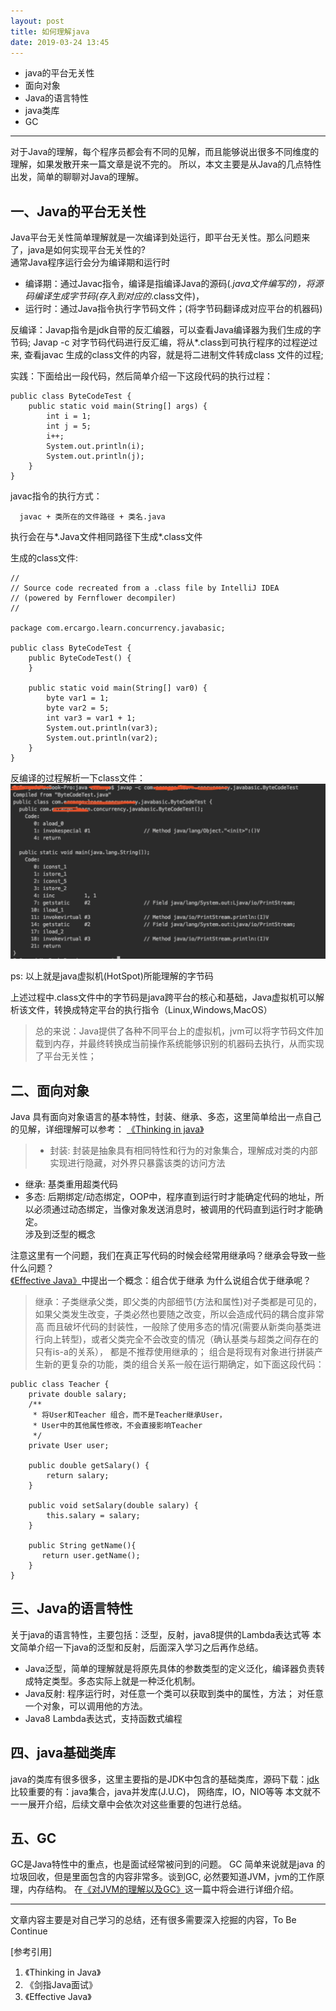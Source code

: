 ```yaml
---
layout: post
title: 如何理解java
date: 2019-03-24 13:45
---
```


- java的平台无关性
- 面向对象
- Java的语言特性
- java类库
- GC

------------------------------------------------------------------------------------------------

对于Java的理解，每个程序员都会有不同的见解，而且能够说出很多不同维度的理解，如果发散开来一篇文章是说不完的。
所以，本文主要是从Java的几点特性出发，简单的聊聊对Java的理解。

## 一、Java的平台无关性
Java平台无关性简单理解就是一次编译到处运行，即平台无关性。那么问题来了，java是如何实现平台无关性的?<br/>
通常Java程序运行会分为编译期和运行时<br/>
- 编译期：通过Javac指令，编译是指编译Java的源码(*.java文件编写的)，将源码编译生成字节码(存入到对应的*.class文件)，
- 运行时：通过Java指令执行字节码文件；(将字节码翻译成对应平台的机器码)

反编译：Javap指令是jdk自带的反汇编器，可以查看Java编译器为我们生成的字节码;
    Javap -c 对字节码代码进行反汇编，将从*.class到可执行程序的过程逆过来, 查看javac 生成的class文件的内容，就是将二进制文件转成class 文件的过程;

实践：下面给出一段代码，然后简单介绍一下这段代码的执行过程：
```
public class ByteCodeTest {
    public static void main(String[] args) {
        int i = 1;
        int j = 5;
        i++;
        System.out.println(i);
        System.out.println(j);
    }
}
```
javac指令的执行方式：
```
  javac + 类所在的文件路径 + 类名.java
```
执行会在与*.Java文件相同路径下生成*.class文件


生成的class文件:
```
//
// Source code recreated from a .class file by IntelliJ IDEA
// (powered by Fernflower decompiler)
//

package com.ercargo.learn.concurrency.javabasic;

public class ByteCodeTest {
    public ByteCodeTest() {
    }

    public static void main(String[] var0) {
        byte var1 = 1;
        byte var2 = 5;
        int var3 = var1 + 1;
        System.out.println(var3);
        System.out.println(var2);
    }
}
```
反编译的过程解析一下class文件：
![javap指令执行方式](/assets/images/javap.jpg)

ps: 以上就是java虚拟机(HotSpot)所能理解的字节码

上述过程中.class文件中的字节码是java跨平台的核心和基础，Java虚拟机可以解析该文件，转换成特定平台的执行指令（Linux,Windows,MacOS）

>总的来说：Java提供了各种不同平台上的虚拟机，jvm可以将字节码文件加载到内存，并最终转换成当前操作系统能够识别的机器码去执行，从而实现了平台无关性；

## 二、面向对象
Java 具有面向对象语言的基本特性，封装、继承、多态，这里简单给出一点自己的见解，详细理解可以参考：
[《Thinking in java》](https://sophia.javeriana.edu.co/~cbustaca/docencia/POO-2016-01/documentos/Thinking_in_Java_4th_edition.pdf)
> - 封装: 封装是抽象具有相同特性和行为的对象集合，理解成对类的内部实现进行隐藏，对外界只暴露该类的访问方法
- 继承: 基类重用超类代码
- 多态: 后期绑定/动态绑定，OOP中，程序直到运行时才能确定代码的地址，所以必须通过动态绑定，当像对象发送消息时，被调用的代码直到运行时才能确定。<br/>
涉及到泛型的概念

注意这里有一个问题，我们在真正写代码的时候会经常用继承吗？继承会导致一些什么问题？<br/>
[《Effective Java》](https://www.oreilly.com/library/view/effective-java-3rd/9780134686097/)中提出一个概念：组合优于继承
为什么说组合优于继承呢？
> 继承：子类继承父类，即父类的内部细节(方法和属性)对子类都是可见的，如果父类发生改变，子类必然也要随之改变，所以会造成代码的耦合度非常高
而且破坏代码的封装性，一般除了使用多态的情况(需要从新类向基类进行向上转型)，或者父类完全不会改变的情况（确认基类与超类之间存在的只有is-a的关系），
都是不推荐使用继承的；
组合是将现有对象进行拼装产生新的更复杂的功能，类的组合关系一般在运行期确定，如下面这段代码：
```
public class Teacher {
    private double salary;
    /**
     * 将User和Teacher 组合，而不是Teacher继承User，
     * User中的其他属性修改，不会直接影响Teacher
     */
    private User user;

    public double getSalary() {
        return salary;
    }

    public void setSalary(double salary) {
        this.salary = salary;
    }

    public String getName(){
       return user.getName();
    }
}
```

## 三、Java的语言特性
关于java的语言特性，主要包括：泛型，反射，java8提供的Lambda表达式等
本文简单介绍一下java的泛型和反射，后面深入学习之后再作总结。<br/>
- Java泛型，简单的理解就是将原先具体的参数类型的定义泛化，编译器负责转成特定类型。多态实际上就是一种泛化机制。
- Java反射: 程序运行时，对任意一个类可以获取到类中的属性，方法； 对任意一个对象，可以调用他的方法。
- Java8 Lambda表达式，支持函数式编程


## 四、java基础类库
java的类库有很多很多，这里主要指的是JDK中包含的基础类库，源码下载：[jdk](https://jdk.java.net/)<br/>
比较重要的有：java集合，java并发库(J.U.C)， 网络库，IO，NIO等等
本文就不一一展开介绍，后续文章中会依次对这些重要的包进行总结。

## 五、GC
GC是Java特性中的重点，也是面试经常被问到的问题。
GC 简单来说就是java 的垃圾回收，但是里面包含的内容非常多。谈到GC, 必然要知道JVM，jvm的工作原理，内存结构。
在[《对JVM的理解以及GC》](/2019/03/聊聊JVM与GC)这一篇中将会进行详细介绍。



------------------------------
文章内容主要是对自己学习的总结，还有很多需要深入挖掘的内容，To Be Continue<br/>

[参考引用]
1. 《Thinking in Java》
2. 《剑指Java面试》
3. 《Effective Java》
